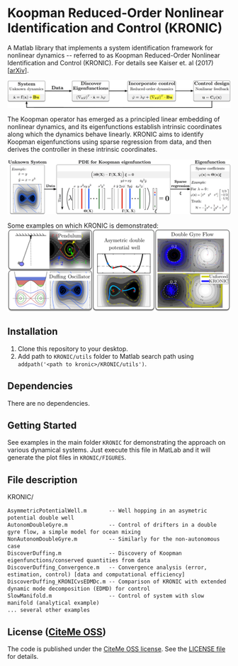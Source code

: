 # Koopman Reduced-Order Nonlinear Identification and Control (KRONIC)
A Matlab library that implements a system identification framework for nonlinear dynamics -- referred to as Koopman Reduced-Order Nonlinear Identification and Control (KRONIC). For details see  Kaiser et. al (2017)  [[arXiv](https://arxiv.org/abs/1707.01146)].

![](FIGURES/KRONIC.png)

The Koopman operator has emerged as a principled linear embedding of nonlinear dynamics, and its eigenfunctions establish intrinsic coordinates along which the dynamics behave linearly. KRONIC aims to identify Koopman eigenfunctions using sparse regression from data, and then derives the controller in these intrinsic coordinates.

![](FIGURES/SparseRegression.png)

Some examples on which KRONIC is demonstrated:
![](FIGURES/EXAMPLES.png)

## Installation

1. Clone this repository to your desktop.
2. Add path to `KRONIC/utils` folder to Matlab search path using `addpath('<path to kronic>/KRONIC/utils')`.

## Dependencies
There are no dependencies.

## Getting Started

See examples in the main folder `KRONIC` for demonstrating the approach on various dynamical systems. Just execute this file in MatLab and it will generate the plot files in `KRONIC/FIGURES`.

## File description
KRONIC/
```
AsymmetricPotentialWell.m       -- Well hopping in an asymetric potential double well
AutonomDoubleGyre.m             -- Control of drifters in a double gyre flow, a simple model for ocean mixing
NonAutonomDoubleGyre.m          -- Similarly for the non-autonomous case
DiscoverDuffing.m               -- Discovery of Koopman eigenfunctions/conserved quantities from data
DiscoverDuffing_Convergence.m   -- Convergence analysis (error, estimation, control) [data and computational efficiency]
DiscoverDuffing_KRONICvsEDMDc.m -- Comparison of KRONIC with extended dynamic mode decomposition (EDMD) for control
SlowManifold.m                  -- Control of system with slow manifold (analytical example)
... several other examples
```


## License ([CiteMe OSS](https://github.com/cite-me/oss))

The code is published under the [CiteMe OSS license](https://github.com/cite-me/oss). See the [LICENSE file](LICENSE) for details.




